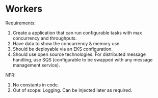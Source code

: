 # Workers
Requirements:
1. Create a application that can run configurable tasks with max concurrency and throughputs.
2. Have data to show the concurrency & memory use.
3. Should be deployable via an EKS configuration.
4. Should use open source technologies. For distributed message handling, use SQS (configurable to be swapped with any message management service).

NFR: 
1. No constants in code.
2. Out of scope:
   Logging. Can be injected later as required.
